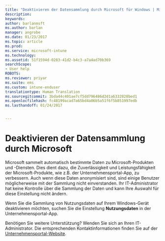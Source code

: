 ```yaml
---
title: "Deaktivieren der Datensammlung durch Microsoft für Windows | Microsoft-Dokumentation"
description: 
keywords: 
author: barlanmsft
ms.author: barlan
manager: angrobe
ms.date: 01/23/2017
ms.topic: article
ms.prod: 
ms.service: microsoft-intune
ms.technology: 
ms.assetid: 51f1594d-0283-41d2-b4c3-a7a4ad70b369
searchScope:
- User help
ROBOTS: 
ms.reviewer: priyar
ms.suite: ems
ms.custom: intune-enduser
translationtype: Human Translation
ms.sourcegitcommit: 3bda44c401ae7cf5dd796486d2d1a6332828bed1
ms.openlocfilehash: fc48199acad7a65bd4a06b5a51f6f5b851997edb
ms.lasthandoff: 01/24/2017


---
```



# <a name="how-to-turn-off-microsoft-data-collection"></a>Deaktivieren der Datensammlung durch Microsoft

Microsoft sammelt automatisch bestimmte Daten zu Microsoft-Produkten und -Diensten. Dies dient dazu, die Zuverlässigkeit und Leistungsfähigkeit der Microsoft-Produkte, wie z.B. der Unternehmensportal-App, zu verbessern. Auch wenn diese Daten anonymisiert sind, sind einige Benutzer möglicherweise mit der Sammlung nicht einverstanden. Ihr IT-Administrator hat keine Kontrolle über die Sammlung der Daten und kann Ihre Auswahl für diese Einstellung nicht ändern.

Wenn Sie die Sammlung von Nutzungsdaten auf Ihrem Windows-Gerät deaktivieren möchten, suchen Sie die Einstellung **Nutzungsdaten** in der Unternehmensportal-App.

Benötigen Sie weitere Unterstützung? Wenden Sie sich an Ihren IT-Administrator. Die entsprechenden Kontaktinformationen finden Sie auf der [Unternehmensportal-Website](http://portal.manage.microsoft.com).

